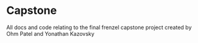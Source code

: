 # Capstone

All docs and code relating to the final frenzel capstone project created by Ohm Patel and Yonathan Kazovsky
